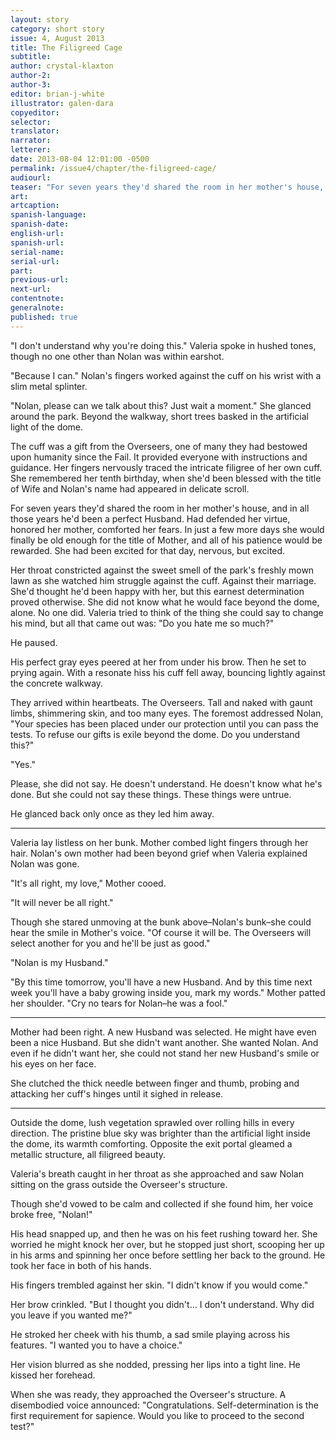 ```yaml
---
layout: story
category: short story
issue: 4, August 2013
title: The Filigreed Cage
subtitle:
author: crystal-klaxton
author-2:
author-3:
editor: brian-j-white
illustrator: galen-dara
copyeditor:
selector:
translator:
narrator:
letterer:
date: 2013-08-04 12:01:00 -0500
permalink: /issue4/chapter/the-filigreed-cage/
audiourl:
teaser: "For seven years they'd shared the room in her mother's house, and in all those years he'd been a perfect Husband."
art:
artcaption:
spanish-language:
spanish-date:
english-url:
spanish-url:
serial-name:
serial-url:
part:
previous-url:
next-url:
contentnote:
generalnote:
published: true
---
```


"I don't understand why you're doing this." Valeria spoke in hushed tones, though no one other than Nolan was within earshot.

"Because I can." Nolan's fingers worked against the cuff on his wrist with a slim metal splinter.

"Nolan, please can we talk about this? Just wait a moment." She glanced around the park. Beyond the walkway, short trees basked in the artificial light of the dome.

The cuff was a gift from the Overseers, one of many they had bestowed upon humanity since the Fail. It provided everyone with instructions and guidance. Her fingers nervously traced the intricate filigree of her own cuff. She remembered her tenth birthday, when she'd been blessed with the title of Wife and Nolan's name had appeared in delicate scroll.

For seven years they'd shared the room in her mother's house, and in all those years he'd been a perfect Husband. Had defended her virtue, honored her mother, comforted her fears. In just a few more days she would finally be old enough for the title of Mother, and all of his patience would be rewarded. She had been excited for that day, nervous, but excited.

Her throat constricted against the sweet smell of the park's freshly mown lawn as she watched him struggle against the cuff. Against their marriage. She'd thought he'd been happy with her, but this earnest determination proved otherwise. She did not know what he would face beyond the dome, alone. No one did. Valeria tried to think of the thing she could say to change his mind, but all that came out was: "Do you hate me so much?"

He paused.

His perfect gray eyes peered at her from under his brow. Then he set to prying again. With a resonate hiss his cuff fell away, bouncing lightly against the concrete walkway.

They arrived within heartbeats. The Overseers. Tall and naked with gaunt limbs, shimmering skin, and too many eyes. The foremost addressed Nolan, "Your species has been placed under our protection until you can pass the tests. To refuse our gifts is exile beyond the dome. Do you understand this?"

"Yes."

Please, she did not say. He doesn't understand. He doesn't know what he's done. But she could not say these things. These things were untrue.

He glanced back only once as they led him away.

----

Valeria lay listless on her bunk. Mother combed light fingers through her hair. Nolan's own mother had been beyond grief when Valeria explained Nolan was gone.

"It's all right, my love," Mother cooed.

"It will never be all right."

Though she stared unmoving at the bunk above–Nolan's bunk–she could hear the smile in Mother's voice. "Of course it will be. The Overseers will select another for you and he'll be just as good."

"Nolan is my Husband."

"By this time tomorrow, you'll have a new Husband. And by this time next week you'll have a baby growing inside you, mark my words." Mother patted her shoulder. "Cry no tears for Nolan–he was a fool."

----

Mother had been right. A new Husband was selected. He might have even been a nice Husband. But she didn't want another. She wanted Nolan. And even if he didn't want her, she could not stand her new Husband's smile or his eyes on her face.

She clutched the thick needle between finger and thumb, probing and attacking her cuff's hinges until it sighed in release.

----

Outside the dome, lush vegetation sprawled over rolling hills in every direction. The pristine blue sky was brighter than the artificial light inside the dome, its warmth comforting. Opposite the exit portal gleamed a metallic structure, all filigreed beauty.

Valeria's breath caught in her throat as she approached and saw Nolan sitting on the grass outside the Overseer's structure.

Though she'd vowed to be calm and collected if she found him, her voice broke free, "Nolan!"

His head snapped up, and then he was on his feet rushing toward her. She worried he might knock her over, but he stopped just short, scooping her up in his arms and spinning her once before settling her back to the ground. He took her face in both of his hands.

His fingers trembled against her skin. "I didn't know if you would come."

Her brow crinkled. "But I thought you didn't… I don't understand. Why did you leave if you wanted me?"

He stroked her cheek with his thumb, a sad smile playing across his features. "I wanted you to have a choice."

Her vision blurred as she nodded, pressing her lips into a tight line. He kissed her forehead.

When she was ready, they approached the Overseer's structure. A disembodied voice announced: "Congratulations. Self-determination is the first requirement for sapience. Would you like to proceed to the second test?"

